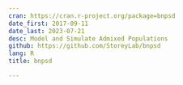 ```yaml
---
cran: https://cran.r-project.org/package=bnpsd
date_first: 2017-09-11
date_last: 2023-07-21
desc: Model and Simulate Admixed Populations
github: https://github.com/StoreyLab/bnpsd
lang: R
title: bnpsd

---
```

